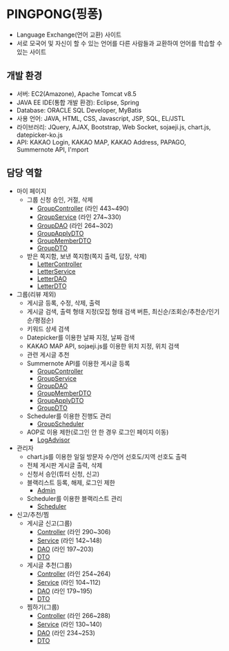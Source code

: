 # PINGPONG(핑퐁)
* Language Exchange(언어 교환) 사이트
* 서로 모국어 및 자신이 할 수 있는 언어를 다른 사람들과 교환하여 언어를 학습할 수 있는 사이트

## 개발 환경
* 서버: EC2(Amazone), Apache Tomcat v8.5
* JAVA EE IDE(통합 개발 환경): Eclipse, Spring
* Database: ORACLE SQL Developer, MyBatis
* 사용 언어: JAVA, HTML, CSS, Javascript, JSP, SQL, EL/JSTL
* 라이브러리: JQuery, AJAX, Bootstrap, Web Socket, sojaeji.js, chart.js, datepicker-ko.js
* API: KAKAO Login, KAKAO MAP, KAKAO Address, PAPAGO, Summernote API, I'mport

## 담당 역할
* 마이 페이지
  * 그룹 신청 승인, 거절, 삭제
    * [GroupController](https://github.com/eunhabb/pingpong/blob/master/src/main/java/kh/pingpong/controller/GroupController.java "GroupController") (라인 443~490)
    * [GroupService](https://github.com/eunhabb/pingpong/blob/master/src/main/java/kh/pingpong/service/GroupService.java "GroupService") (라인 274~330)
    * [GroupDAO](https://github.com/eunhabb/pingpong/blob/master/src/main/java/kh/pingpong/dao/GroupDAO.java "GroupDAO") (라인 264~302)
    * [GroupApplyDTO](https://github.com/eunhabb/pingpong/blob/master/src/main/java/kh/pingpong/dto/GroupApplyDTO.java "GroupApplyDTO")
    * [GroupMemberDTO](https://github.com/eunhabb/pingpong/blob/master/src/main/java/kh/pingpong/dto/GroupMemberDTO.java "GroupMemberDTO")
    * [GroupDTO](https://github.com/eunhabb/pingpong/blob/master/src/main/java/kh/pingpong/dto/GroupDTO.java "GroupDTO")
  * 받은 쪽지함, 보낸 쪽지함(쪽지 출력, 답장, 삭제)
    * [LetterController](https://github.com/eunhabb/pingpong/blob/master/src/main/java/kh/pingpong/controller/LetterController.java "LetterController")
    * [LetterService](https://github.com/eunhabb/pingpong/blob/master/src/main/java/kh/pingpong/service/LetterService.java "LetterService")
    * [LetterDAO](https://github.com/eunhabb/pingpong/blob/master/src/main/java/kh/pingpong/dao/LetterDAO.java "LetterDAO")
    * [LetterDTO](https://github.com/eunhabb/pingpong/blob/master/src/main/java/kh/pingpong/dto/LetterDTO.java "LetterDTO")
* 그룹(리뷰 제외)
  * 게시글 등록, 수정, 삭제, 출력
  * 게시글 검색, 출력 형태 지정(모집 형태 검색 버튼, 최신순/조회순/추천순/인기순/평점순)
  * 키워드 상세 검색
  * Datepicker를 이용한 날짜 지정, 날짜 검색
  * KAKAO MAP API, sojaeji.js를 이용한 위치 지정, 위치 검색
  * 관련 게시글 추천
  * Summernote API를 이용한 게시글 등록
    * [GroupController](https://github.com/eunhabb/pingpong/blob/master/src/main/java/kh/pingpong/controller/GroupController.java "GroupControllerAgain")
    * [GroupService](https://github.com/eunhabb/pingpong/blob/master/src/main/java/kh/pingpong/service/GroupService.java "GroupServiceAgain")
    * [GroupDAO](https://github.com/eunhabb/pingpong/blob/master/src/main/java/kh/pingpong/dao/GroupDAO.java "GroupDAOAgain")
    * [GroupMemberDTO](https://github.com/eunhabb/pingpong/blob/master/src/main/java/kh/pingpong/dto/GroupMemberDTO.java "GroupMemberDTOAgain")
    * [GroupApplyDTO](https://github.com/eunhabb/pingpong/blob/master/src/main/java/kh/pingpong/dto/GroupApplyDTO.java "GroupApplyDTOAgain")
    * [GroupDTO](https://github.com/eunhabb/pingpong/blob/master/src/main/java/kh/pingpong/dto/GroupDTO.java "GroupDTOAgain")
  * Scheduler를 이용한 진행도 관리
    * [GroupScheduler](https://github.com/eunhabb/pingpong/blob/master/src/main/java/kh/pingpong/scheduler/GroupScheduler.java "GroupScheduler")
  * AOP로 이용 제한(로그인 안 한 경우 로그인 페이지 이동)
    * [LogAdvisor](https://github.com/eunhabb/pingpong/blob/master/src/main/java/kh/pingpong/aspect/LogAdvisor.java "LogAdvisor")
* 관리자
  * chart.js를 이용한 일일 방문자 수/언어 선호도/지역 선호도 출력
  * 전체 게시판 게시글 출력, 삭제
  * 신청서 승인(튜터 신청, 신고)
  * 블랙리스트 등록, 해제, 로그인 제한
    * [Admin](https://github.com/eunhabb/pingpong/tree/master/src/main/java/kh/pingpong/admin "admin")
  * Scheduler를 이용한 블랙리스트 관리
    * [Scheduler](https://github.com/eunhabb/pingpong/blob/master/src/main/java/kh/pingpong/scheduler/GroupScheduler.java "Scheduler")
* 신고/추천/찜
  * 게시글 신고(그룹)
    * [Controller](https://github.com/eunhabb/pingpong/blob/master/src/main/java/kh/pingpong/controller/GroupController.java "reportController") (라인 290~306)
    * [Service](https://github.com/eunhabb/pingpong/blob/master/src/main/java/kh/pingpong/service/GroupService.java "reportService") (라인 142~148)
    * [DAO](https://github.com/eunhabb/pingpong/blob/master/src/main/java/kh/pingpong/dao/GroupDAO.java "reportDAO") (라인 197~203)
    * [DTO](https://github.com/eunhabb/pingpong/blob/master/src/main/java/kh/pingpong/dto/ReportListDTO.java "reportDTO")
  * 게시글 추천(그룹)
    * [Controller](https://github.com/eunhabb/pingpong/blob/master/src/main/java/kh/pingpong/controller/GroupController.java "likeController") (라인 254~264)
    * [Service](https://github.com/eunhabb/pingpong/blob/master/src/main/java/kh/pingpong/service/GroupService.java "likeService") (라인 104~112)
    * [DAO](https://github.com/eunhabb/pingpong/blob/master/src/main/java/kh/pingpong/dao/GroupDAO.java "likeDAO") (라인 179~195)
    * [DTO](https://github.com/eunhabb/pingpong/blob/master/src/main/java/kh/pingpong/dto/LikeListDTO.java "likeDTO")
  * 찜하기(그룹)
    * [Controller](https://github.com/eunhabb/pingpong/blob/master/src/main/java/kh/pingpong/controller/GroupController.java "jjimController") (라인 266~288)
    * [Service](https://github.com/eunhabb/pingpong/blob/master/src/main/java/kh/pingpong/service/GroupService.java "jjimService") (라인 130~140)
    * [DAO](https://github.com/eunhabb/pingpong/blob/master/src/main/java/kh/pingpong/dao/GroupDAO.java "jjimDAO") (라인 234~253)
    * [DTO](https://github.com/eunhabb/pingpong/blob/master/src/main/java/kh/pingpong/dto/JjimDTO.java "jjimDTO")
